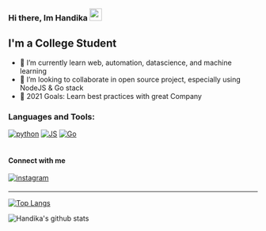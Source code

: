 ### Hi there, Im Handika <img src="https://media.giphy.com/media/hvRJCLFzcasrR4ia7z/giphy.gif" width="25px">

## I'm a College Student

- 🌱 I’m currently learn web, automation, datascience, and machine learning
- 👯 I’m looking to collaborate in open source project, especially using NodeJS & Go stack
- 🥅 2021 Goals: Learn best practices with great Company

### Languages and Tools:
<a href="https://github.com/handikacatur?tab=repositories&language=python" target="_blank"><img alt="python" src="https://img.shields.io/badge/-python-326994?style=flat-square&logo=Python&logoColor=F7C738"></a>
<a href="https://github.com/handikacatur?tab=repositories&language=javascript" target="_blank"><img alt="JS" src="https://img.shields.io/badge/-js-DFA01C?style=flat-square&logo=Javascript&logoColor=000000"></a>
<a href="https://github.com/handikacatur?tab=repositories&language=Go" target="_blank"><img alt="Go" src="https://img.shields.io/badge/-go-DFA01C?style=flat-square&logo=Go&logoColor=5490f0"></a>
<br />
<br />

#### Connect with me 
<a href="https://www.instagram.com/handika_catur/" target="_blank">
<img src="https://img.shields.io/badge/instagram-ffffff.svg?&style=flat-square&logo=instagram" alt=instagram style="margin-bottom: 5px;" />
  
---
  <div>

[![Top Langs](https://github-readme-stats.vercel.app/api/top-langs/?username=handikacatur&layout=compact&theme=synthwave)](https://github.com/anuraghazra/github-readme-stats)
    
![Handika's github stats](https://github-readme-stats.vercel.app/api?username=handikacatur&show_icons=true&theme=synthwave)

  
  </div>
